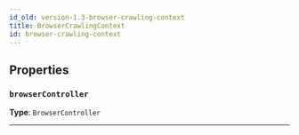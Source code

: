 ```yaml
---
id_old: version-1.3-browser-crawling-context
title: BrowserCrawlingContext
id: browser-crawling-context
---
```


<a name="browsercrawlingcontext"></a>

## Properties

### `browserController`

**Type**: `BrowserController`

---
